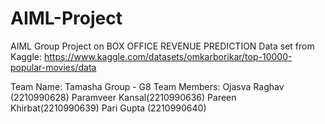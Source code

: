 # AIML-Project

AIML Group Project on BOX OFFICE REVENUE PREDICTION 
Data set from Kaggle:
https://www.kaggle.com/datasets/omkarborikar/top-10000-popular-movies/data

Team Name: Tamasha
Group - G8
Team Members:
Ojasva Raghav (2210990628)
Paramveer Kansal(2210990636)
Pareen Khirbat(2210990639)
Pari Gupta (2210990640)

